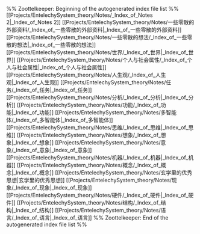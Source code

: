 %% Zoottelkeeper: Beginning of the autogenerated index file list  %%
 [[Projects/EntelechySystem_theory/Notes/_Index_of_Notes 2|_Index_of_Notes 2]]
 [[Projects/EntelechySystem_theory/Notes/一些零散的外部资料/_Index_of_一些零散的外部资料|_Index_of_一些零散的外部资料]]
 [[Projects/EntelechySystem_theory/Notes/一些零散的想法/_Index_of_一些零散的想法|_Index_of_一些零散的想法]]
 [[Projects/EntelechySystem_theory/Notes/世界/_Index_of_世界|_Index_of_世界]]
 [[Projects/EntelechySystem_theory/Notes/个人与社会属性/_Index_of_个人与社会属性|_Index_of_个人与社会属性]]
 [[Projects/EntelechySystem_theory/Notes/人生观/_Index_of_人生观|_Index_of_人生观]]
 [[Projects/EntelechySystem_theory/Notes/任务/_Index_of_任务|_Index_of_任务]]
 [[Projects/EntelechySystem_theory/Notes/分析/_Index_of_分析|_Index_of_分析]]
 [[Projects/EntelechySystem_theory/Notes/功能/_Index_of_功能|_Index_of_功能]]
 [[Projects/EntelechySystem_theory/Notes/多智能体/_Index_of_多智能体|_Index_of_多智能体]]
 [[Projects/EntelechySystem_theory/Notes/思维/_Index_of_思维|_Index_of_思维]]
 [[Projects/EntelechySystem_theory/Notes/想象/_Index_of_想象|_Index_of_想象]]
 [[Projects/EntelechySystem_theory/Notes/意象/_Index_of_意象|_Index_of_意象]]
 [[Projects/EntelechySystem_theory/Notes/机器/_Index_of_机器|_Index_of_机器]]
 [[Projects/EntelechySystem_theory/Notes/概念/_Index_of_概念|_Index_of_概念]]
 [[Projects/EntelechySystem_theory/Notes/玄学里的优秀思想|玄学里的优秀思想]]
 [[Projects/EntelechySystem_theory/Notes/现象/_Index_of_现象|_Index_of_现象]]
 [[Projects/EntelechySystem_theory/Notes/硬件/_Index_of_硬件|_Index_of_硬件]]
 [[Projects/EntelechySystem_theory/Notes/结构/_Index_of_结构|_Index_of_结构]]
 [[Projects/EntelechySystem_theory/Notes/语言/_Index_of_语言|_Index_of_语言]]
%% Zoottelkeeper: End of the autogenerated index file list  %%
